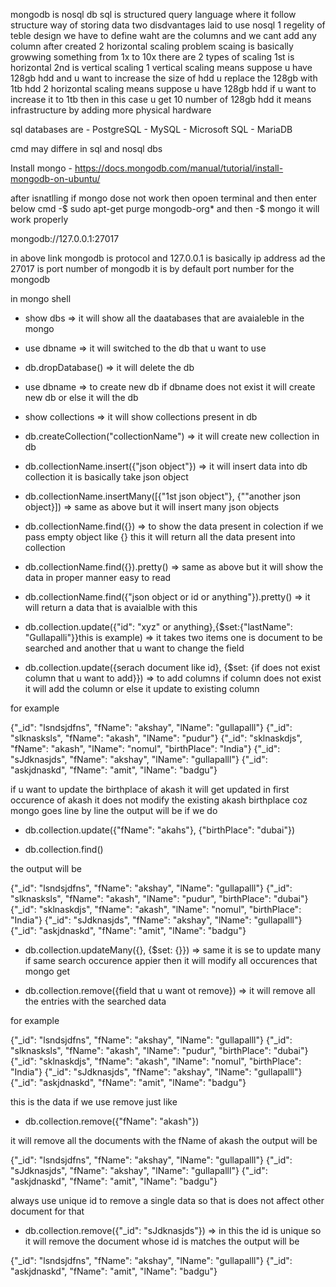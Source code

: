 mongodb is nosql db 
sql is structured query language where it follow structure way of storing data
two disdvantages laid to use nosql
1 regelity of teble design we have to define waht are the columns and we cant add any column after created 
2 horizontal scaling problem scaing is basically growwing something from 1x to 10x there are 2 types of scaling 1st is horizontal 2nd is vertical scaling 
1 vertical scaling means suppose u have 128gb hdd and u want to increase the size of hdd u replace the 128gb with 1tb hdd
2 horizontal scaling means suppose u have 128gb hdd if u want to increase it to 1tb then in this case u get 10 number of 128gb hdd it means infrastructure by adding more physical hardware

sql databases are - PostgreSQL - MySQL - Microsoft SQL - MariaDB

cmd may differe in sql and nosql dbs 

Install mongo - https://docs.mongodb.com/manual/tutorial/install-mongodb-on-ubuntu/

after isnatlling if mongo dose not work then opoen terminal and then enter below cmd
-$ sudo apt-get purge mongodb-org*
and then
-$ mongo
it will work properly

mongodb://127.0.0.1:27017

in above link mongodb is protocol and 127.0.0.1 is basically ip address ad the 27017  is port number of mongodb it is by default port number for the mongodb

in mongo shell

- show dbs => it will show all the daatabases that are avaialeble in the mongo

- use dbname => it will switched to the db that u want to use

- db.dropDatabase() => it will delete the db

- use dbname => to create new db if dbname does not exist it will create new db or else it  will the db

- show collections => it will show collections present in db

- db.createCollection("collectionName") => it will create new collection in db

- db.collectionName.insert({"json object"}) => it will insert data into db collection it is basically take json object

- db.collectionName.insertMany([{"1st json object"}, {""another json object}]) => same as above but it will insert many json objects 

- db.collectionName.find({}) => to show the data present in colection if we pass empty object like {} this it will return all the data present into collection

- db.collectionName.find({}).pretty() => same as above but it will show the data in proper manner easy to read 

- db.collectionName.find({"json object or id or anything"}).pretty() => it will return a data that is avaialble with this 


- db.collection.update({"id": "xyz" or anything},{$set:{"lastName": "Gullapalli"}}this is example) => it takes two items one is document to be searched and another that u want to change the field


- db.collection.update({serach document like id}, {$set: {if does not exist column that u want to add}}) => to add columns if column does not exist it will add the column or else it update to existing column 


for example  

{"_id": "lsndsjdfns", "fName": "akshay", "lName": "gullapalll"}
{"_id": "slknasksls", "fName": "akash", "lName": "pudur"}
{"_id": "sklnaskdjs", "fName": "akash", "lName": "nomul", "birthPlace": "India"}
{"_id": "sJdknasjds", "fName": "akshay", "lName": "gullapalll"}
{"_id": "askjdnaskd", "fName": "amit", "lName": "badgu"}


if u want to update the birthplace of akash it will get updated in first occurence of akash it does not modify the existing akash birthplace coz mongo goes line by line the output  will be  if we do

- db.collection.update({"fName": "akahs"}, {"birthPlace": "dubai"})

- db.collection.find()

the output will be

{"_id": "lsndsjdfns", "fName": "akshay", "lName": "gullapalll"}
{"_id": "slknasksls", "fName": "akash", "lName": "pudur", "birthPlace": "dubai"}
{"_id": "sklnaskdjs", "fName": "akash", "lName": "nomul", "birthPlace": "India"}
{"_id": "sJdknasjds", "fName": "akshay", "lName": "gullapalll"}
{"_id": "askjdnaskd", "fName": "amit", "lName": "badgu"}


- db.collection.updateMany({}, {$set: {}}) => same it is se to update many if same search occurence appier then it will modify all occurences that mongo get 



- db.collection.remove({field that u want ot remove}) => it will remove all the entries with the searched data 

for example 

{"_id": "lsndsjdfns", "fName": "akshay", "lName": "gullapalll"}
{"_id": "slknasksls", "fName": "akash", "lName": "pudur", "birthPlace": "dubai"}
{"_id": "sklnaskdjs", "fName": "akash", "lName": "nomul", "birthPlace": "India"}
{"_id": "sJdknasjds", "fName": "akshay", "lName": "gullapalll"}
{"_id": "askjdnaskd", "fName": "amit", "lName": "badgu"}

this is the data if we use remove just like

- db.collection.remove({"fName": "akash"})

it will remove all the documents with the fName of akash the output will be

{"_id": "lsndsjdfns", "fName": "akshay", "lName": "gullapalll"}
{"_id": "sJdknasjds", "fName": "akshay", "lName": "gullapalll"}
{"_id": "askjdnaskd", "fName": "amit", "lName": "badgu"}


always use unique id to remove a single data so that is does not affect other document for that 

- db.collection.remove({"_id": "sJdknasjds"}) => in this the id is unique so it will remove the document whose id is matches the output will be


{"_id": "lsndsjdfns", "fName": "akshay", "lName": "gullapalll"}
{"_id": "askjdnaskd", "fName": "amit", "lName": "badgu"}




